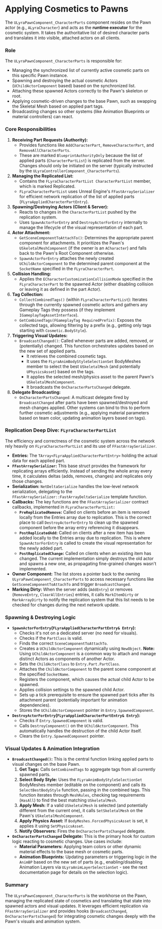 # Applying Cosmetics to Pawns

The `ULyraPawnComponent_CharacterParts` component resides on the Pawn actor (e.g., `ALyraCharacter`) and acts as the **runtime executor** for the cosmetic system. It takes the authoritative list of desired character parts and translates it into visible, attached actors on all clients.

### Role

The `ULyraPawnComponent_CharacterParts` is responsible for:

* Managing the synchronized list of currently active cosmetic parts on this specific Pawn instance.
* Spawning and destroying the actual cosmetic Actors (`UChildActorComponent` based) based on the synchronized list.
* Attaching these spawned Actors correctly to the Pawn's skeleton or root.
* Applying cosmetic-driven changes to the base Pawn, such as swapping the Skeletal Mesh based on applied part tags.
* Broadcasting changes so other systems (like Animation Blueprints or material controllers) can react.

### Core Responsibilities

1. **Receiving Part Requests (Authority):**
   * Provides functions like `AddCharacterPart`, `RemoveCharacterPart`, and `RemoveAllCharacterParts`.
   * These are marked `BlueprintAuthorityOnly` because the list of applied parts (`CharacterPartList`) is replicated from the server. Changes should only be initiated on the server (typically instructed by the `ULyraControllerComponent_CharacterParts`).
2. **Managing the Replicated List:**
   * Contains the `FLyraCharacterPartList CharacterPartList` member, which is marked Replicated.
   * `FLyraCharacterPartList` uses Unreal Engine's `FFastArraySerializer` for efficient network replication of the list of applied parts (`FLyraAppliedCharacterPartEntry`).
3. **Spawning/Destroying Actors (Client & Server):**
   * Reacts to changes in the `CharacterPartList` pushed by the replication system.
   * Uses `SpawnActorForEntry` and `DestroyActorForEntry` internally to manage the lifecycle of the visual representation of each part.
4. **Actor Attachment:**
   * `GetSceneComponentToAttachTo()`: Determines the appropriate parent component for attachments. It prioritizes the Pawn's `USkeletalMeshComponent` (if the owner is an `ACharacter`) and falls back to the Pawn's Root Component otherwise.
   * `SpawnActorForEntry` attaches the newly created `UChildActorComponent` to the determined parent component at the `SocketName` specified in the `FLyraCharacterPart`.
5. **Collision Handling:**
   * Applies the `ECharacterCustomizationCollisionMode` specified in the `FLyraCharacterPart` to the spawned Actor (either disabling collision or leaving it as defined in the part Actor).
6. **Tag Collection:**
   * `CollectCombinedTags()` (within `FLyraCharacterPartList`): Iterates through the currently spawned cosmetic actors and gathers any Gameplay Tags they possess (if they implement `IGameplayTagAssetInterface`).
   * `GetCombinedTags(FGameplayTag RequiredPrefix)`: Exposes the collected tags, allowing filtering by a prefix (e.g., getting only tags starting with `Cosmetic.BodyStyle`).
7. **Triggering Visual Updates:**
   * `BroadcastChanged()`: Called whenever parts are added, removed, or (potentially) changed. This function orchestrates updates based on the new set of applied parts.
     * It retrieves the combined cosmetic tags.
     * It uses the `FLyraAnimBodyStyleSelectionSet` BodyMeshes member to select the best `USkeletalMesh` (and potentially `UPhysicsAsset`) based on the tags.
     * It applies the selected mesh/physics asset to the parent Pawn's `USkeletalMeshComponent`.
     * It broadcasts the `OnCharacterPartsChanged` delegate.
8. **Delegate Broadcasting:**
   * `OnCharacterPartsChanged`: A multicast delegate fired by `BroadcastChanged` after parts have been spawned/destroyed and mesh changes applied. Other systems can bind to this to perform further cosmetic adjustments (e.g., applying material parameters based on team color, updating animation layers based on tags).

### Replication Deep Dive: `FLyraCharacterPartList`

The efficiency and correctness of the cosmetic system across the network rely heavily on `FLyraCharacterPartList` and its use of `FFastArraySerializer`.

* **Entries:** The `TArray<FLyraAppliedCharacterPartEntry>` holding the actual data for each applied part.
* **`FFastArraySerializer`:** This base struct provides the framework for replicating arrays efficiently. Instead of sending the whole array every time, it calculates deltas (adds, removes, changes) and replicates only those changes.
* **Serialization:** `NetDeltaSerialize` handles the low-level network serialization, delegating to the `FFastArraySerializer::FastArrayDeltaSerialize` template function.
* **Callbacks:** The key functions are the `FFastArraySerializer` contract callbacks, implemented in `FLyraCharacterPartList:`
  * **`PreReplicatedRemove`:** Called on clients before an item is removed locally from the Entries array due to replication. This is the correct place to call `DestroyActorForEntry` to clean up the spawned component before the array entry referencing it disappears.
  * **`PostReplicatedAdd`:** Called on clients after a new item has been added locally to the Entries array due to replication. This is where `SpawnActorForEntry` is called to create the visual representation for the newly added part.
  * **`PostReplicatedChange`:** Called on clients when an existing item has changed. The current implementation simply destroys the old actor and spawns a new one, as propagating fine-grained changes wasn't implemented.
* **Owner Component:** The list stores a pointer back to the owning `ULyraPawnComponent_CharacterParts` to access necessary functions like `GetSceneComponentToAttachTo` and trigger `BroadcastChanged`.
* **Marking Dirty:** When the server adds (`AddEntry`) or removes (`RemoveEntry`, `ClearAllEntries`) entries, it calls `MarkItemDirty` or `MarkArrayDirty` to notify the replication system that this list needs to be checked for changes during the next network update.

### Spawning & Destroying Logic

* **`SpawnActorForEntry`(`FLyraAppliedCharacterPartEntry& Entry`):**
  * Checks it's not on a dedicated server (no need for visuals).
  * Checks if the `PartClass` is valid.
  * Finds the correct `SceneComponentToAttachTo`.
  * Creates a `UChildActorComponent` dynamically using `NewObject`. **Note:** Using `UChildActorComponent` is a common way to attach and manage distinct Actors as components of another Actor.
  * Sets the `ChildActorClass` to `Entry.Part.PartClass`.
  * Attaches the `ChildActorComponent` to the parent scene component at the specified `SocketName`.
  * Registers the component, which causes the actual child Actor to be spawned.
  * Applies collision settings to the spawned child Actor.
  * Sets up a tick prerequisite to ensure the spawned part ticks after its attachment parent (potentially important for animation dependencies).
  * Stores the `UChildActorComponent` pointer in `Entry.SpawnedComponent`.
* **`DestroyActorForEntry`(`FLyraAppliedCharacterPartEntry& Entry`):**
  * Checks if `Entry.SpawnedComponent` is valid.
  * Calls `DestroyComponent()` on the `UChildActorComponent`. This automatically handles the destruction of the child Actor itself.
  * Clears the `Entry.SpawnedComponent` pointer.

### Visual Updates & Animation Integration

* **`BroadcastChanged()`:** This is the central function linking applied parts to visual changes on the base Pawn.
  1. **Get Tags:** Calls `GetCombinedTags` to aggregate tags from all currently spawned parts.
  2. **Select Body Style:** Uses the `FLyraAnimBodyStyleSelectionSet` BodyMeshes member (editable on the component) and calls its `SelectBestBodyStyle` function, passing in the combined tags. This function iterates through `MeshRules`, checking tag requirements (`HasAll`) to find the best matching `USkeletalMesh`.
  3. **Apply Mesh:** If a valid `USkeletalMesh` is selected (and potentially different from the current one), it calls `SetSkeletalMesh` on the Pawn's `USkeletalMeshComponent`.
  4. **Apply Physics Asset:** If `BodyMeshes.ForcedPhysicsAsset` is set, it applies it using `SetPhysicsAsset`.
  5. **Notify Observers:** Fires the `OnCharacterPartsChanged` delegate.
* **`OnCharacterPartsChanged` Delegate:** This is the primary hook for custom logic reacting to cosmetic changes. Use cases include:
  * **Material Parameters:** Applying team colors or other dynamic material effects to the base mesh or cosmetic parts.
  * **Animation Blueprints:** Updating parameters or triggering logic in the `AnimBP` based on the new set of parts (e.g., enabling/disabling Animation Layers via `ULyraAnimLayerSelectionSet` - see the next documentation page for details on the selection logic).

### Summary

The `ULyraPawnComponent_CharacterParts` is the workhorse on the Pawn, managing the replicated state of cosmetics and translating that state into spawned actors and visual updates. It leverages efficient replication via `FFastArraySerializer` and provides hooks (`BroadcastChanged`, `OnCharacterPartsChanged`) for integrating cosmetic changes deeply with the Pawn's visuals and animation system.
